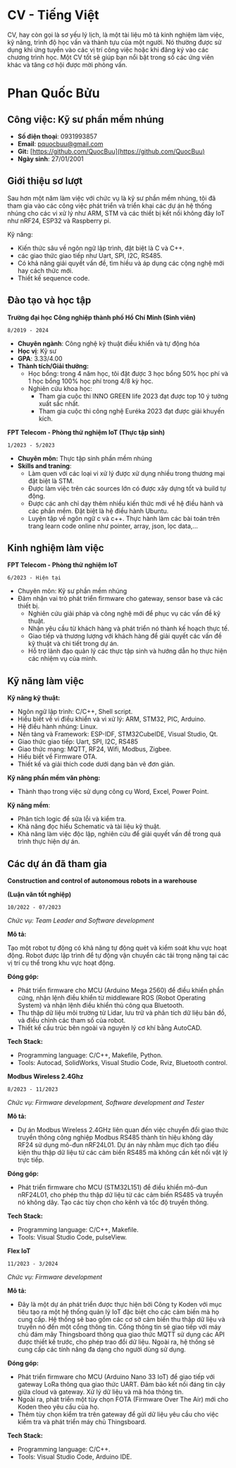 # CV - Tiếng Việt

CV, hay còn gọi là sơ yếu lý lịch, là một tài liệu mô tả kinh nghiệm làm việc, kỹ năng, trình độ học vấn và thành tựu của một người. Nó thường được sử dụng khi ứng tuyển vào các vị trí công việc hoặc khi đăng ký vào các chương trình học. Một CV tốt sẽ giúp bạn nổi bật trong số các ứng viên khác và tăng cơ hội được mời phỏng vấn.

# Phan Quốc Bửu

## Công việc: Kỹ sư phần mềm nhúng

- **Số điện thoại**: 0931993857
- **Email**: pquocbuu@gmail.com
- **Git:** [https://github.com/QuocBuu](https://github.com/QuocBuu)
- **Ngày sinh**: 27/01/2001

## Giới thiệu sơ lượt

Sau hơn một năm làm việc với chức vụ là kỹ sư phần mềm nhúng, tôi đã tham gia vào các công việc phát triển và triển khai các dự án hệ thống nhúng cho các vi xử lý như ARM, STM và các thiết bị kết nối không đây IoT như nRF24, ESP32 và Raspberry pi.

Kỹ năng: 

- Kiến thức sâu về ngôn ngữ lập trình, đặt biệt là C và C++.
- các giao thức giao tiếp như Uart, SPI, I2C, RS485.
- Có khả năng giải quyết vấn đề, tìm hiều và áp dụng các cộng nghệ mới hay cách thức mới.
- Thiết kế sequence code.

## Đào tạo và học tập

**Trường đại học Công nghiệp thành phố Hồ Chí Minh (Sinh viên)**

`8/2019 - 2024`

- **Chuyên ngành**: Công nghệ kỹ thuật điều khiển và tự động hóa
- **Học vị**: Kỹ sư
- **GPA**: 3.33/4.00
- **Thành tích/Giải thưởng:**
    - Học bổng: trong 4 năm học, tôi đặt được 3 học bổng 50% học phí và 1 học bổng 100% học phí trong 4/8 kỳ học.
    - Nghiên cứu khoa học:
        - Tham gia cuộc thi INNO GREEN life 2023 đạt được top 10 ý tưởng xuất sắc nhất.
        - Tham gia cuộc thi công nghệ Euréka 2023 đạt được giải khuyến kích.

**FPT Telecom - Phòng thử nghiệm IoT (Thực tập sinh)**

`1/2023 - 5/2023`

- **Chuyên môn:** Thực tập sinh phần mềm nhúng
- **Skills and traning**:
    - Làm quen với các loại vi xử lý được xử dụng nhiều trong thương mại đặt biệt là STM.
    - Được làm việc trên các sources lớn có được xây dựng tốt và build tự động.
    - Được các anh chỉ dạy thêm nhiều kiến thức mới về hệ điều hành và các phần mềm. Đặt biệt là hệ điều hành Ubuntu.
    - Luyện tập về ngôn ngữ c và c++. Thực hành làm các bài toán trên trang learn code online như pointer, array, json, lọc data,…

## Kinh nghiệm làm việc

**FPT Telecom - Phòng thử nghiệm IoT**

`6/2023 - Hiện tại`

- Chuyên môn: Kỹ sư phần mềm nhúng
- Đảm nhận vai trò phát triển firmware cho gateway, sensor base và các thiết bị.
    - Nghiên cứu giải pháp và công nghệ mới để phục vụ các vấn đề kỹ thuật.
    - Nhận yêu cầu từ khách hàng và phát triển nó thành kế hoạch thực tế.
    - Giao tiếp và thương lượng với khách hàng để giải quyết các vấn đề kỹ thuật và chi tiết trong dự án.
    - Hỗ trợ lãnh đạo quản lý các thực tập sinh và hướng dẫn họ thực hiện các nhiệm vụ của mình.

## Kỹ năng làm việc

**Kỹ năng kỹ thuật:**

- Ngôn ngữ lập trình: C/C++, Shell script.
- Hiểu biết về vi điều khiển và vi xử lý: ARM, STM32, PIC, Arduino.
- Hệ điều hành nhúng: Linux.
- Nền tảng và Framework: ESP-IDF, STM32CubeIDE, Visual Studio, Qt.
- Giao thức giao tiếp: Uart, SPI, I2C, RS485
- Giao thức mạng: MQTT, RF24, Wifi, Modbus, Zigbee.
- Hiểu biết về Firmware OTA.
- Thiết kế và giải thích code dưới dạng bản vẽ đơn giản.

**Kỹ năng phần mềm văn phòng:** 

- Thành thạo trong việc sử dụng công cụ Word, Excel, Power Point.

**Kỹ năng mềm**: 

- Phân tích logic để sửa lỗi và kiểm tra.
- Khả năng đọc hiểu Schematic và tài liệu kỹ thuật.
- Khả năng làm việc độc lập, nghiên cứu để giải quyết vấn đề trong quá trình thực hiện dự án.

## Các dự án đã tham gia

**Construction and control of autonomous robots in a warehouse**

**(Luận văn tốt nghiệp)**

`10/2022 - 07/2023`

*Chức vụ: Team Leader and Software development*

**Mô tả:**

Tạo một robot tự động có khả năng tự động quét và kiểm soát khu vực hoạt động. Robot được lập trình để tự động vận chuyển các tải trọng nặng tại các vị trí cụ thể trong khu vực hoạt động.

**Đóng góp:**

- Phát triển firmware cho MCU (Arduino Mega 2560) để điều khiển phần
cứng, nhận lệnh điều khiển từ middleware ROS (Robot Operating System) và nhận lệnh điều khiển thủ công qua Bluetooth.
- Thu thập dữ liệu môi trường từ Lidar, lưu trữ và phân tích dữ liệu bản đồ, và điều chỉnh các tham số của robot.
- Thiết kế cấu trúc bên ngoài và nguyên lý cơ khí bằng AutoCAD.

**Tech Stack:**

- Programming language: C/C++, Makefile, Python.
- Tools: Autocad, SolidWorks, Visual Studio Code, Rviz, Bluetooth control.

**Modbus Wireless 2.4Ghz**

`8/2023 - 11/2023`

*Chức vụ: Firmware development, Software development and Tester*

**Mô tả:**

- Dự án Modbus Wireless 2.4GHz liên quan đến việc chuyển đổi giao thức truyền thông công nghiệp Modbus RS485 thành tín hiệu không dây RF24 sử dụng mô-đun nRF24L01. Dự án này nhằm mục đích tạo điều kiện thu thập dữ liệu từ các cảm biến RS485 mà không cần kết nối vật lý trực tiếp.

**Đóng góp:**

- Phát triển firmware cho MCU (STM32L151) để điều khiển mô-đun nRF24L01, cho phép thu thập dữ liệu từ các cảm biến RS485 và truyền nó không dây. Tạo các tùy chọn cho kênh và tốc độ truyền thông.

**Tech Stack:**

- Programming language: C/C++, Makefile.
- Tools: Visual Studio Code, pulseView.

**Flex IoT**

`11/2023 - 3/2024`

*Chức vụ: Firmware development* 

**Mô tả:**

- Đây là một dự án phát triển được thực hiện bởi Công ty Koden với mục tiêu tạo ra một hệ thống quản lý IoT đặc biệt cho các cảm biến mà họ cung cấp. Hệ thống sẽ bao gồm các cơ sở cảm biến thu thập dữ liệu và truyền nó đến một cổng thông tin. Cổng thông tin sẽ giao tiếp với máy chủ đám mây Thingsboard thông qua giao thức MQTT sử dụng các API được thiết kế trước, cho phép trao đổi dữ liệu. Ngoài ra, hệ thống sẽ cung cấp các tính năng đa dạng cho người dùng sử dụng.

**Đóng góp:**

- Phát triển firmware cho MCU (Arduino Nano 33 IoT) để giao tiếp với
gateway LoRa thông qua giao thức UART. Đảm bảo kết nối đáng tin cậy giữa cloud và gateway. Xử lý dữ liệu và mã hóa thông tin.
- Ngoài ra, phát triển một tùy chọn FOTA (Firmware Over The Air) mới cho Koden theo yêu cầu của họ.
- Thêm tùy chọn kiểm tra trên gateway để gửi dữ liệu yêu cầu cho việc kiểm tra và phát triển máy chủ Thingsboard.

**Tech Stack:**

- Programming language: C/C++.
- Tools: Visual Studio Code, Arduino IDE.